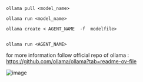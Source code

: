```
ollama pull <model_name>

```

```
ollama run <model_name>
```

```
ollama create < AGENT_NAME  -f  modelfile>

```

```

ollama run <AGENT_NAME>
```


for more information follow official repo of ollama : https://github.com/ollama/ollama?tab=readme-ov-file


![image](https://github.com/user-attachments/assets/5ed7b76f-3b8d-4414-b6dc-093142d4ea66)




